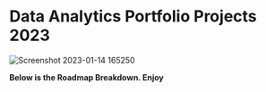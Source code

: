 # Data Analytics Portfolio Projects 2023

![Screenshot 2023-01-14 165250](https://user-images.githubusercontent.com/120499494/212502261-70e3dfc6-032a-4a1c-990e-291fa26799ae.png)

**Below is the Roadmap Breakdown. Enjoy**
